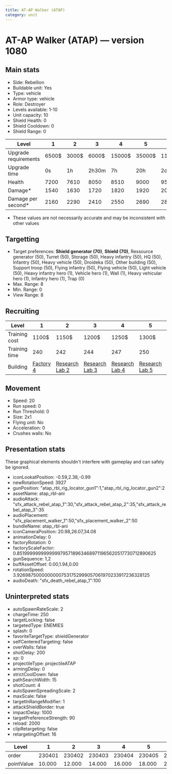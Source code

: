 ```yaml
---
title: AT-AP Walker (ATAP)
category: unit
---
```


# AT-AP Walker (ATAP) — version 1080

## Main stats

  * Side: Rebellion
  * Buildable unit: Yes
  * Type: vehicle
  * Armor type: vehicle
  * Role: Destroyer
  * Levels available: 1-10
  * Unit capacity: 10
  * Shield Health: 0
  * Shield Cooldown: 0
  * Shield Range: 0

|Level               |1    |2    |3    |4     |5     |6      |7      |8      |9       |10      |
|--------------------|-----|-----|-----|------|------|-------|-------|-------|--------|--------|
|Upgrade requirements|6500$|3000$|6000$|15000$|35000$|115000$|200000$|385000$|1250000$|2250000$|
|Upgrade time        |0s   |1h   |2h30m|7h    |20h   |2d12h  |4d     |6d     |1w1d    |1w5d    |
|Health              |7200 |7610 |8050 |8510  |9000  |9530   |10090  |10680  |11320   |12000   |
|Damage*             |1540 |1630 |1720 |1820  |1920  |2040   |2160   |2280   |2420    |2570    |
|Damage per second*  |2160 |2290 |2410 |2550  |2690  |2860   |3030   |3200   |3400    |3610    |

* These values are not necessarily accurate and may be inconsistent with other values

## Targetting

  * Target preferences: **Shield generator (70)**, **Shield (70)**, Ressource generator (50), Turret (50), Storage (50), Heavy infantry (50), HQ (50), Infantry (50), Heavy vehicle (50), Droideka (50), Other building (50), Support troop (50), Flying infantry (50), Flying vehicle (50), Light vehicle (50), Heavy infantry hero (1), Vehicle hero (1), Wall (1), Heavy vehicular hero (1), Infantry hero (1), Trap (0)
  * Max. Range: 8
  * Min. Range: 0
  * View Range: 8

## Recruiting

|Level        |1                             |2                                     |3                                     |4                                     |5                                     |6                                     |7                                     |8                                     |9                                     |10                                     |
|-------------|------------------------------|--------------------------------------|--------------------------------------|--------------------------------------|--------------------------------------|--------------------------------------|--------------------------------------|--------------------------------------|--------------------------------------|---------------------------------------|
|Training cost|1100$                         |1150$                                 |1200$                                 |1250$                                 |1300$                                 |1500$                                 |1700$                                 |2000$                                 |2100$                                 |2300$                                  |
|Training time|240                           |242                                   |244                                   |247                                   |250                                   |260                                   |270                                   |280                                   |290                                   |300                                    |
|Building     |[Factory 4](rebelFactory.html)|[Research Lab 2](rebelOffenseLab.html)|[Research Lab 3](rebelOffenseLab.html)|[Research Lab 4](rebelOffenseLab.html)|[Research Lab 5](rebelOffenseLab.html)|[Research Lab 6](rebelOffenseLab.html)|[Research Lab 7](rebelOffenseLab.html)|[Research Lab 8](rebelOffenseLab.html)|[Research Lab 9](rebelOffenseLab.html)|[Research Lab 10](rebelOffenseLab.html)|

## Movement

  * Speed: 20
  * Run speed: 0
  * Run Threshold: 0
  * Size: 2x1
  * Flying unit: No
  * Acceleration: 0
  * Crushes walls: No

## Presentation stats

These graphical elements shouldn't interfere with gameplay and can safely be ignored.

  * iconLookatPosition: -0.59,2.38,-0.99
  * newRotationSpeed: 3927
  * gunPosition: "atap_rbl_rig_locator_gun1":1,"atap_rbl_rig_locator_gun2":2
  * assetName: atap_rbl-ani
  * audioAttack: "sfx_attack_rebel_atap_1":30,"sfx_attack_rebel_atap_2":35,"sfx_attack_rebel_atap_3":35
  * audioPlacement: "sfx_placement_walker_1":50,"sfx_placement_walker_2":50
  * bundleName: atap_rbl-ani
  * iconCameraPosition: 20.98,26.07,34.08
  * animationDelay: 0
  * factoryRotation: 0
  * factoryScaleFactor: 0.85199999999999997957189634689711965620517730712890625
  * gunSequence: 1,2
  * buffAssetOffset: 0.00,1.94,0.00
  * rotationSpeed: 3.92698750000000007531752999057061970233917236328125
  * audioDeath: "sfx_death_rebel_atap_1":100

## Uninterpreted stats

  * autoSpawnRateScale: 2
  * chargeTime: 250
  * targetLocking: false
  * targetedType: ENEMIES
  * splash: 0
  * favoriteTargetType: shieldGenerator
  * selfCenteredTargeting: false
  * overWalls: false
  * shotDelay: 200
  * xp: 0
  * projectileType: projectileATAP
  * armingDelay: 0
  * strictCoolDown: false
  * pathSearchWidth: 15
  * shotCount: 4
  * autoSpawnSpreadingScale: 2
  * maxScale: false
  * targetInRangeModifier: 1
  * attackShieldBorder: true
  * impactDelay: 1000
  * targetPreferenceStrength: 90
  * reload: 2000
  * clipRetargeting: false
  * retargetingOffset: 16

|Level     |1     |2     |3     |4     |5     |6     |7     |8     |9     |10    |
|----------|------|------|------|------|------|------|------|------|------|------|
|order     |230401|230402|230403|230404|230405|230406|230407|230408|230409|230410|
|pointValue|10.000|12.000|14.000|16.000|18.000|20.000|22.000|24.000|26.000|30.000|

